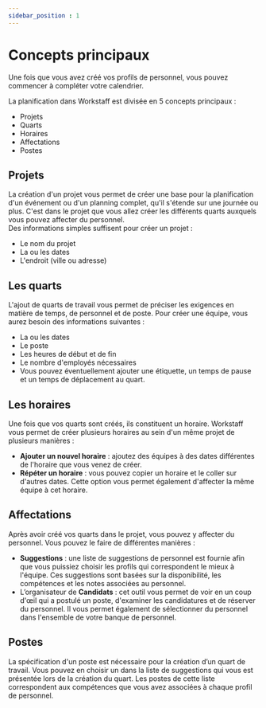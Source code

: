 ```yaml
---
sidebar_position : 1
---
```


# Concepts principaux

Une fois que vous avez créé vos profils de personnel, vous pouvez commencer à compléter votre calendrier.

La planification dans Workstaff est divisée en 5 concepts principaux :

- Projets
- Quarts
- Horaires
- Affectations
- Postes

## Projets
La création d'un projet vous permet de créer une base pour la planification d'un événement ou d'un planning complet, qu'il s'étende sur une journée ou plus. C'est dans le projet que vous allez créer les différents quarts auxquels vous pouvez affecter du personnel.  
Des informations simples suffisent pour créer un projet :
- Le nom du projet
- La ou les dates
- L'endroit (ville ou adresse)

## Les quarts
L'ajout de quarts de travail vous permet de préciser les exigences en matière de temps, de personnel et de poste. Pour créer une équipe, vous aurez besoin des informations suivantes :
- La ou les dates
- Le poste
- Les heures de début et de fin
- Le nombre d'employés nécessaires
- Vous pouvez éventuellement ajouter une étiquette, un temps de pause et un temps de déplacement au quart.

## Les horaires
Une fois que vos quarts sont créés, ils constituent un horaire.
Workstaff vous permet de créer plusieurs horaires au sein d'un même projet de plusieurs manières :
- **Ajouter un nouvel horaire** : ajoutez des équipes à des dates différentes de l'horaire que vous venez de créer.
- **Répéter un horaire** : vous pouvez copier un horaire et le coller sur d'autres dates. Cette option vous permet également d'affecter la même équipe à cet horaire.

## Affectations
Après avoir créé vos quarts dans le projet, vous pouvez y affecter du personnel. Vous pouvez le faire de différentes manières :
- **Suggestions** : une liste de suggestions de personnel est fournie afin que vous puissiez choisir les profils qui correspondent le mieux à l'équipe. Ces suggestions sont basées sur la disponibilité, les compétences et les notes associées au personnel.
- L’organisateur de **Candidats** : cet outil vous permet de voir en un coup d'œil qui a postulé un poste, d'examiner les candidatures et de réserver du personnel. Il vous permet également de sélectionner du personnel dans l'ensemble de votre banque de personnel.


## Postes
La spécification d'un poste est nécessaire pour la création d’un quart de travail. Vous pouvez en choisir un dans la liste de suggestions qui vous est présentée lors de la création du quart. Les postes de cette liste correspondent aux compétences que vous avez associées à chaque profil de personnel.